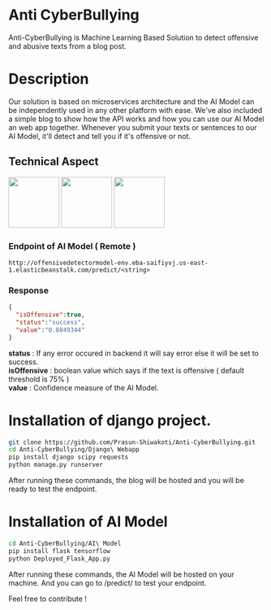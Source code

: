 # Anti CyberBullying


Anti-CyberBullying is Machine Learning Based Solution to detect offensive and abusive texts from a blog post.


# Description

Our solution is based on microservices architecture and the AI Model can be independently used in any other platform with ease. We've also included a simple blog to show how the API works and how you can use our AI Model an web app together.
Whenever you submit your texts or sentences to our AI Model, it'll detect and tell you if it's offensive or not.

## Technical Aspect

<img src="https://d1.awsstatic.com/logos/aws-logo-lockups/poweredbyaws/PB_AWS_logo_RGB.61d334f1a1a427ea597afa54be359ca5a5aaad5f.png" width=100>  <img src="https://www.devteam.space/wp-content/uploads/2017/03/dockericon-min.png" width=100> <img src="https://static.djangoproject.com/img/logos/django-logo-negative.png" width=100>

### Endpoint of AI Model ( Remote )
```
http://offensivedetectormodel-env.eba-saifiyvj.us-east-1.elasticbeanstalk.com/predict/<string>
```

### Response

```json
{
  "isOffensive":true,
  "status":"success",
  "value":"0.8849344"
}
```

**status** : If any error occured in backend it will say error else it will be set to success. <br>
**isOffensive** : boolean value which says if the text is offensive ( default threshold is 75% ) <br>
**value** : Confidence measure of the AI Model.

# Installation of django project.

```bash
git clone https://github.com/Prasun-Shiwakoti/Anti-CyberBullying.git
cd Anti-CyberBullying/Django\ Webapp
pip install django scipy requests
python manage.py runserver
```

After running these commands, the blog will be hosted and you will be ready to test the endpoint.

# Installation of AI Model

```bash
cd Anti-CyberBullying/AI\ Model
pip install flask tensorflow 
python Deployed_Flask_App.py
```
After running these commands, the AI Model will be hosted on your machine. And you can go to /predict/<string> to test your endpoint.

Feel free to contribute !

